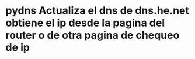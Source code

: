 # pydns Actualiza el dns de dns.he.net obtiene el ip desde la pagina del router o de otra pagina de chequeo de ip
